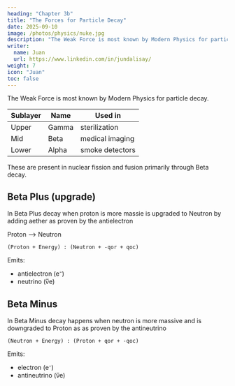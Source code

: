 ```yaml
---
heading: "Chapter 3b"
title: "The Forces for Particle Decay"
date: 2025-09-10
image: /photos/physics/nuke.jpg
description: "The Weak Force is most known by Modern Physics for particle decay."
writer:
  name: Juan
  url: https://www.linkedin.com/in/jundalisay/
weight: 7
icon: "Juan"
toc: false
---
```



The Weak Force is most known by Modern Physics for particle decay. 


Sublayer | Name | Used in 
--- | --- | ---
Upper | Gamma | sterilization  
Mid | Beta | medical imaging
Lower | Alpha | smoke detectors


These are present in nuclear fission and fusion primarily through Beta decay. 


## Beta Plus (upgrade)

In Beta Plus decay when proton is more massie is upgraded to Neutron by adding aether as proven by the antielectron 

Proton --> Neutron

```
(Proton + Energy) : (Neutron + -qor + qoc) 
```


Emits:
- antielectron (e⁻)
- neutrino (ν̅e)



## Beta Minus 

In Beta Minus decay happens when neutron is more massive and is downgraded to Proton as as proven by the antineutrino

```
(Neutron + Energy) : (Proton + qor + -qoc) 
```

Emits:
- electron (e⁻)
- antineutrino (ν̅e)

